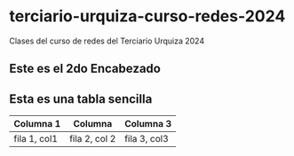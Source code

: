 # terciario-urquiza-curso-redes-2024

Clases del curso de redes del Terciario Urquiza 2024


## Este es el 2do Encabezado

## Esta es una tabla sencilla

|Columna 1 | Columna  | Columna 3 |
|----------|----------|-----------|
|fila 1, col1| fila 2, col 2| fila 3, col3|
